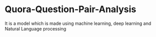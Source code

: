# Quora-Question-Pair-Analysis
It is a model which is made using machine learning, deep learning and Natural Language processing
